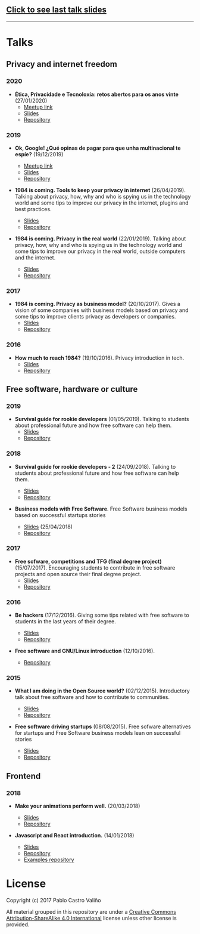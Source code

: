 
## [Click to see last talk slides](https://castrinho8.github.io/distopias-cotias/public/index.html#/portada)

----------

# Talks


## Privacy and internet freedom
### 2020
- **Ética, Privacidade e Tecnoloxía: retos abertos para os anos vinte** (27/01/2020)
  - [Meetup link](https://www.meetup.com/Distopias-Cotias/events/267806186/)
  - [Slides](https://castrinho8.github.io/distopias-cotias/public/index.html#/portada)
  - [Repository](https://github.com/castrinho8/distopias-cotias)

### 2019
- **Ok, Google! ¿Qué opinas de pagar para que unha multinacional te espíe?** (19/12/2019)
  - [Meetup link](https://www.meetup.com/GPUL-Labs/events/265644892/)
  - [Slides](https://castrinho8.github.io/ok-google/public/#/portada)
  - [Repository](https://github.com/castrinho8/ok-google)

- **1984 is coming. Tools to keep your privacy in internet** (26/04/2019). Talking about privacy, how, why and who is spying us in the technology world and some tips to improve our privacy in the internet, plugins and best practices.
  - [Slides](https://castrinho8.github.io/privacy-tools/public/#/portada)
  - [Repository](https://github.com/castrinho8/privacy-tools)

- **1984 is coming. Privacy in the real world** (22/01/2019). Talking about privacy, how, why and who is spying us in the technology world and some tips to improve our privacy in the real world, outside computers and the internet.
  - [Slides](https://castrinho8.github.io/privacy-real-world/public/#/portada)
  - [Repository](https://github.com/castrinho8/privacy-real-world)

### 2017
- **1984 is coming. Privacy as business model?** (20/10/2017). Gives a vision of some companies with business models based on privacy and some tips to improve clients privacy as developers or companies.
  - [Slides](https://castrinho8.github.io/privacy-business-models/index.html#/portada)
  - [Repository](https://github.com/castrinho8/privacy-business-models)

### 2016
- **How much to reach 1984?** (19/10/2016). Privacy introduction in tech.
  - [Slides](https://castrinho8.github.io/free-software-privacy/#/portada)
  - [Repository](https://github.com/castrinho8/free-software-privacy)

## Free software, hardware or culture

### 2019
- **Survival guide for rookie developers** (01/05/2019). Talking to students about professional future and how free software can help them.
  - [Slides](https://castrinho8.github.io/free-sofware-and-jobs/public/index.html#/portada)
  - [Repository](https://github.com/castrinho8/free-sofware-and-jobs)

### 2018
- **Survival guide for rookie developers - 2** (24/09/2018). Talking to students about professional future and how free software can help them.
  - [Slides](https://castrinho8.github.io/survival-guide-to-rookie-developers-2/public/#/portada)
  - [Repository](https://github.com/castrinho8/survival-guide-to-rookie-developers-2)

- **Business models with Free Software**. Free Software business models based on successful startups stories
  - [Slides](https://castrinho8.github.io/free-software-business-models/index.html) (25/04/2018)
  - [Repository](https://github.com/castrinho8/free-software-business-models)

### 2017
- **Free sofware, competitions and TFG (final degree project)** (15/07/2017). Encouraging students to contribute in free software projects and open source their final degree project.
  - [Slides](https://castrinho8.github.io/free-software-competitions/#/)
  - [Repository](https://github.com/castrinho8/free-software-competitions)

### 2016
- **Be hackers** (17/12/2016). Giving some tips related with free software to students in the last years of their degree.
  - [Slides](https://castrinho8.github.io/be-hackers/index#/)
  - [Repository](https://github.com/castrinho8/be-hackers)

- **Free software and GNU/Linux introduction** (12/10/2016).
  - [Repository](https://github.com/castrinho8/gpul-intro-linux-slides)

### 2015
- **What I am doing in the Open Source world?** (02/12/2015). Introductory talk about free software and how to contribute to communities.
  - [Slides](https://castrinho8.github.io/open-community/#/)
  - [Repository](https://github.com/castrinho8/open-community)

- **Free software driving startups** (08/08/2015). Free sofware alternatives for startups and Free Software business models lean on successful stories
  - [Slides](https://castrinho8.github.io/akademy-startups-presentation/#/portada)
  - [Repository](https://github.com/castrinho8/akademy-startups-presentation)

## Frontend

### 2018
- **Make your animations perform well.** (20/03/2018)
  - [Slides](https://castrinho8.github.io/animations-performance/#/)
  - [Repository](https://github.com/castrinho8/animations-performance)

- **Javascript and React introduction.** (14/01/2018)
  - [Slides](https://castrinho8.github.io/intro_js_react/)
  - [Repository](https://github.com/castrinho8/intro_js_react)
  - [Examples repository](https://github.com/castrinho8/intro_js_react_example)

# License
Copyright (c) 2017 Pablo Castro Valiño

All material grouped in this repository are under a [Creative Commons Attribution-ShareAlike 4.0 International](https://creativecommons.org/licenses/by-sa/4.0/) license unless other license is provided.
